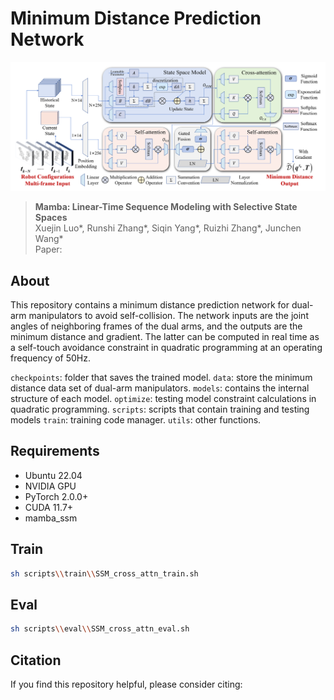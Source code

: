 # Minimum Distance Prediction Network

![Minimum Distance Prediction Network](assets/DistanceNetwork.png)
> **Mamba: Linear-Time Sequence Modeling with Selective State Spaces**\
> Xuejin Luo*, Runshi Zhang*, Siqin Yang*, Ruizhi Zhang*, Junchen Wang*\
> Paper: 

## About

This repository contains a minimum distance prediction network for dual-arm manipulators to avoid self-collision. The network inputs are the joint angles of neighboring frames of the dual arms, and the outputs are the minimum distance and gradient. The latter can be computed in real time as a self-touch avoidance constraint in quadratic programming at an operating frequency of 50Hz.

`checkpoints`: folder that saves the trained model.
`data`: store the minimum distance data set of dual-arm manipulators.
`models`: contains the internal structure of each model.
`optimize`: testing model constraint calculations in quadratic programming.
`scripts`: scripts that contain training and testing models
`train`: training code manager.
`utils`: other functions.

## Requirements

- Ubuntu 22.04
- NVIDIA GPU
- PyTorch 2.0.0+
- CUDA 11.7+
- mamba_ssm

## Train

```bash
sh scripts\\train\\SSM_cross_attn_train.sh
```

## Eval

```bash
sh scripts\\eval\\SSM_cross_attn_eval.sh
```

## Citation
If you find this repository helpful, please consider citing:

